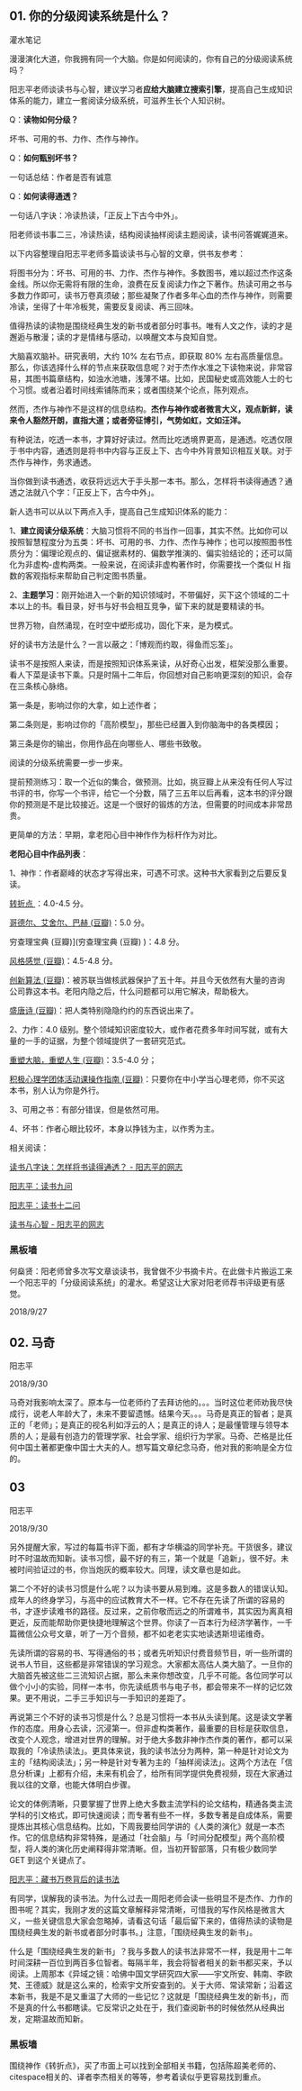 ## 01. 你的分级阅读系统是什么？

灌水笔记

漫漫演化大道，你我拥有同一个大脑。你是如何阅读的，你有自己的分级阅读系统吗？

阳志平老师谈读书与心智，建议学习者**应给大脑建立搜索引擎**，提高自己生成知识体系的能力，建立一套阅读分级系统，可滋养生长个人知识树。

Q：**读物如何分级？**

坏书、可用的书、力作、杰作与神作。

Q：**如何甄别坏书？**

一句话总结：作者是否有诚意

Q：**如何读得通透？**

一句话八字诀：冷读热读，「正反上下古今中外」。

阳老师谈书事二三，冷读热读，结构阅读抽样阅读主题阅读，读书问答娓娓道来。

以下内容整理自阳志平老师多篇谈读书与心智的文章，供书友参考：

将图书分为：坏书、可用的书、力作、杰作与神作。多数图书，难以超过杰作这条金线。所以你无需将有限的生命，浪费在反复阅读力作之下著作。热读可用之书与多数力作即可，读书万卷真须破；那些凝聚了作者多年心血的杰作与神作，则需要冷读，坐得了十年冷板凳，需要反复阅读、再三回味。

值得热读的读物是围绕经典生发的新书或者部分时事书。唯有人文之作，读的才是邂逅与散漫；读的才是情绪与感动，以唤醒文本与良知自觉。

大脑喜欢脑补。研究表明，大约 10% 左右节点，即获取 80% 左右高质量信息。那么，你该选择什么样的节点来获取信息呢？对于杰作水准之下读物来说，非常容易，其图书篇章结构，如浊水池塘，浅薄不堪。比如，民国秘史或高效能人士的七个习惯。或者沿着时间线索铺陈而来；或者围绕某个论点，陈列观点。

然而，杰作与神作不是这样的信息结构。**杰作与神作或者微言大义，观点新鲜，读来令人豁然开朗，直指大道；或者旁征博引，气势如虹，文如汪洋。**

有种说法，吃透一本书，才算好好读过。然而比吃透境界更高，是通透。吃透仅限于书中内容，通透则是将书中内容与正反上下、古今中外背景知识相互关联。对于杰作与神作，务求通透。

当你做到读书通透，收获将远远大于手头那一本书。那么，怎样将书读得通透？通透之法就八个字：「正反上下，古今中外」。

新人选书可以从以下两点入手，提高自己生成知识体系的能力：

1、**建立阅读分级系统**：大脑习惯将不同的书当作一回事，其实不然。比如你可以按照智慧程度分为五类：坏书、可用的书、力作、杰作与神作；也可以按照图书性质分为：偏理论观点的、偏证据素材的、偏数学推演的、偏实验结论的；还可以简化为非虚构-虚构两类。一般来说，在阅读非虚构著作时，你需要找一个类似 H 指数的客观指标来帮助自己判定图书质量。

2、**主题学习**：刚开始进入一个新的知识领域时，不带偏好，买下这个领域的二十本以上的书。看目录，好书与好书会相互竞争，留下来的就是要精读的书。

世界万物，自然涌现，在时空中塑形成功，固化下来，是为模式。

好的读书方法是什么？一言以蔽之：「博观而约取，得鱼而忘筌」。

读书不是按照人来读，而是按照知识体系来读，从好奇心出发，框架没那么重要。看人下菜是读书下乘。只是时隔十二年后，你回想对自己影响更深刻的知识，会存在三条核心脉络。

第一条是，影响过你的大拿，如上述作者；

第二条则是，影响过你的「高阶模型」，那些已经置入到你脑海中的各类模因；

第三条是你的输出，你用作品在向哪些人、哪些书致敬。

阅读的分级系统需要一步一步来。

提前预测练习：取一个近似的集合，做预测。比如，挑豆瓣上从来没有任何人写过书评的书，你写一个书评，给它一个分数，隔了三五年以后再看，这本书的评分跟你的预测是不是比较接近。这是一个很好的锻炼的方法，但需要的时间成本非常昂贵。

更简单的方法：早期，拿老阳心目中神作作为标杆作为对比。

**老阳心目中作品列表**：

1、神作：作者巅峰的状态才写得出来，可遇不可求。这种书大家看到之后要反复读。     

[转折点 ](转折点 (豆瓣) )：4.0-4.5 分。
 
[哥德尔、艾舍尔、巴赫 (豆瓣)](哥德尔、艾舍尔、巴赫 (豆瓣) )：5.0 分。

穷查理宝典 (豆瓣)](穷查理宝典 (豆瓣) )：4.8 分。

[风格感觉 (豆瓣)](风格感觉 (豆瓣) )：4.5-4.8 分。

[创新算法 (豆瓣)](创新算法 (豆瓣) )：被苏联当做核武器保护了五十年。并且今天依然有大量的咨询公司靠这本书。老阳内隐之后，什么问题都可以用它解决，帮助极大。

[盛唐诗 (豆瓣)](盛唐诗 (豆瓣) )：把人类特别隐隐约约的东西说出来了。

2、力作：4.0 级别。整个领域知识密度较大，或作者花费多年时间写就，或有大量的一手的证据，为整个领域提供了一套研究范式。

[重塑大脑，重塑人生 (豆瓣)](重塑大脑，重塑人生 (豆瓣) )：3.5-4.0 分；
     
[积极心理学团体活动课操作指南 (豆瓣)](积极心理学团体活动课操作指南 (豆瓣) )：只要你在中小学当心理老师，你不买这本书，别人认为你是外行。

3、可用之书：有部分错误，但是依然可用。

4、坏书：作者心眼比较坏，本身以挣钱为主，以作秀为主。

相关阅读：

[读书八字诀：怎样将书读得通透？ - 阳志平的网志](https://www.yangzhiping.com/psy/reading.html)

[阳志平：读书九问](https://mp.weixin.qq.com/s/PqLX2VgXzZaxwblHpeR4QQ)

[阳志平：读书十二问](https://mp.weixin.qq.com/s/uQbLNaAA5RxyPcALu8sYLA)

[读书与心智 - 阳志平的网志](https://www.yangzhiping.com/psy/openmintalk.html)

### 黑板墙

何燊贤：阳老师曾多次写文章谈读书，我曾做不少书摘卡片。在此做卡片搬运工来一个阳志平的「分级阅读系统」的灌水。希望这让大家对阳老师荐书评级更有感觉。

2018/9/27

## 02. 马奇

阳志平

2018/9/30

马奇对我影响太深了。原本与一位老师约了去拜访他的。。。当时这位老师劝我尽快成行，说老人年龄大了，未来不要留遗憾。结果今天。。。马奇是真正的智者；是真正的「老师」；是真正的视名利如浮云的人；是真正的诗人；是最懂管理与领导本质的人；是最有创造力的管理学家、社会学家、组织行为学家。马奇、芒格是比任何中国土著都更像中国士大夫的人。想写篇文章纪念马奇，他对我的影响是全方位的。

## 03

阳志平

2018/9/30

另外提醒大家，写过的每篇书评下面，都有才华横溢的同学补充。干货很多，建议时不时温故而知新。读书习惯，最不好的有三，第一个就是「追新」，很不好。未被时间验证过的书，你当炮灰的概率较大。同理，读文章也是如此。

第二个不好的读书习惯是什么呢？以为读书要从易到难。这是多数人的错误认知。成年人的终身学习，与高中的应试教育大不一样。它不存在先读了所谓的容易的书，才逐步读难书的路径。反过来，之前你敬而远之的所谓难书，其实因为离真相更近，反而能帮助你更快捷地理解这个世界。你读了一百本行为经济学著作，一千篇微信公众号文章，听了一万个音频，都不如老老实实地读透斯坦诺维奇。

先读所谓的容易的书、写得通俗的书；或者先听知识付费音频节目，听一些所谓的说书人节目，这些都是非常错误的学习观念。大家都太高估人类大脑了。一旦你的大脑首先被这些二三流知识占据，那么未来你想改变，几乎不可能。各位同学可以做个小小的实验，同样一本书，你先读纸质书与电子书，都会带来不一样的记忆效果。更不用说，二手三手知识与一手知识的差距了。

再说第三个不好的读书习惯是什么？总是习惯将一本书从头读到尾。这是读文学著作的态度。用身心去读，沉浸第一。但非虚构类著作，最重要的目标是获取信息，改变个人观念，增进对世界的理解。对于绝大多数非神作杰作类的著作，都可以采取我的「冷读热读法」。更具体来说，我的读书法分为两种，第一种是针对论文为主的「结构阅读法」；另一种是针对专著为主的「抽样阅读法」。这两个方法在「信息分析课」上都有介绍，未来有机会了，给所有同学提供免费视频，现在大家通过我以往的文章，也能大体明白步骤。

论文的体例清晰，只要掌握了世界上绝大多数主流学科的论文结构，精通各类主流学科的引文格式，即可快速阅读；而专著有些不一样，多数专著是自成体系，需要提炼出其核心信息结构。比如，下周我要给同学讲的《人类的演化》就是一本杰作。它的信息结构非常特殊，是通过「社会脑」与「时间分配模型」两个高阶模型，将人类的演化历史阐释得非常清晰。但，当初开智部落，只有极少数同学 GET 到这个关键点了。

[阳志平：藏书万卷背后的读书法](https://mp.weixin.qq.com/s/P59d7ZoSwt3ud5TFcHFaRQ)

有同学，误解我的读书法。为什么过去一周阳老师会读一些明显不是杰作、力作的图书呢？其实，我刚才发的这篇文章解释非常清晰，可惜我的写作风格是微言大义，一些关键信息大家会忽略掉，请看这句话「最后留下来的，值得热读的读物是围绕经典生发的新书或者部分时事书。」注意，「围绕经典生发的新书」。

什么是「围绕经典生发的新书」？我与多数人的读书法非常不一样，我是用十二年时间深耕一百位到两百多位智者。每隔半年，我会将智者相关的新书都买来，予以阅读。上周那本《异域之镜：哈佛中国文学研究四大家——宇文所安、韩南、李欧梵、王德威》就是这么来的，检索宇文所安查到的。关于大师、常读常新；沿着这本新书，我是不是又重温了大师的一些记忆？这就是「围绕经典生发的新书」，而不是真的什么书都瞎读。它反常识之处在于，我们查阅新书的时候依然从经典出发，定期温故而知新。

### 黑板墙

围绕神作《转折点》，买了市面上可以找到全部相关书籍，包括陈超美老师的、citespace相关的、译者李杰相关的等等，参考着读似乎更容易找到重点。